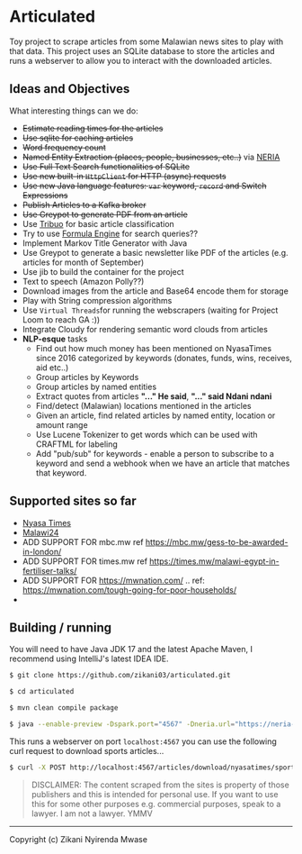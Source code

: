 Articulated
===

Toy project to scrape articles from some Malawian news sites to play with that data.
This project uses an SQLite database to store the articles and runs a webserver to
allow you to interact with the downloaded articles.

## Ideas and Objectives

What interesting things can we do:

- ~~Estimate reading times for the articles~~
- ~~Use sqlite for caching articles~~
- ~~Word frequency count~~
- ~~Named Entity Extraction (places, people, businesses, etc..)~~ via [NERIA](https://github.com/zikani03/neria)
- ~~Use Full Text Search functionalities of SQLite~~
- ~~Use new built-in `HttpClient` for HTTP (async) requests~~
- ~~Use new Java language features: `var` keyword, `record` and  Switch Expressions~~
- ~~Publish Articles to a Kafka broker~~
- ~~Use Greypot to generate PDF from an article~~
- Use [Tribuo](https://tribuo.org/learn/4.3/tutorials/irises-tribuo-v4.html) for basic article classification
- Try to use [Formula Engine](https://github.com/salesforce/formula-engine) for search queries??
- Implement Markov Title Generator with Java
- Use Greypot to generate a basic newsletter like PDF of the articles (e.g. articles for month of September)
- Use jib to build the container for the project
- Text to speech (Amazon Polly??)
- Download images from the article and Base64 encode them for storage
- Play with String compression algorithms
- Use `Virtual Threads`for running the webscrapers (waiting for Project Loom to reach GA :))
- Integrate Cloudy for rendering semantic word clouds from articles
- **NLP-esque** tasks
  - Find out how much money has been mentioned on NyasaTimes since 2016 categorized by keywords (donates, funds, wins, receives, aid etc..)
  - Group articles by Keywords
  - Group articles by named entities
  - Extract quotes from articles **"..." He said**, **"..." said Ndani ndani**
  - Find/detect (Malawian) locations mentioned in the articles
  - Given an article, find related articles by named entity, location or amount range
  - Use Lucene Tokenizer to get words which can be used with CRAFTML for labeling
  - Add "pub/sub" for keywords - enable a person to subscribe to a keyword and send a webhook when we have an article that matches that keyword.

## Supported sites so far

- [Nyasa Times](https://www.nyasatimes.com)
- [Malawi24](https://malawi24.com)
- ADD SUPPORT FOR mbc.mw ref https://mbc.mw/gess-to-be-awarded-in-london/
- ADD SUPPORT FOR times.mw ref https://times.mw/malawi-egypt-in-fertiliser-talks/
- ADD SUPPORT FOR https://mwnation.com/ .. ref: https://mwnation.com/tough-going-for-poor-households/
- 

## Building / running

You will need to have Java JDK 17 and the latest Apache Maven, I recommend using IntelliJ's latest IDEA IDE.

```sh
$ git clone https://github.com/zikani03/articulated.git

$ cd articulated

$ mvn clean compile package

$ java --enable-preview -Dspark.port="4567" -Dneria.url="https://neria-fly.fly.dev" -jar target\articulated.jar 
```

This runs a webserver on port `localhost:4567` you can use the following curl request to download sports articles...

```sh
$ curl -X POST http://localhost:4567/articles/download/nyasatimes/sports?from=1&to=10
```


> DISCLAIMER: The content scraped from the sites is property of those publishers and this is intended for personal use. If you want to use this for some other purposes e.g. commercial purposes, speak to a lawyer. I am not a lawyer. YMMV  

---

Copyright (c) Zikani Nyirenda Mwase